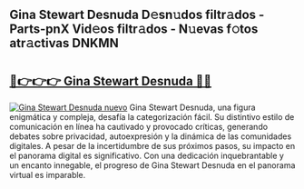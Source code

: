 ## Gina Stewart Desnuda D𝚎sn𝚞dos filtr𝚊dos - Parts-pnX Vid𝚎os filtr𝚊dos - N𝚞evas f𝚘tos atr𝚊ctivas DNKMN

# <h2><a href="http://mba9lx3.tromn.icu/?c=Gina+Stewart+Desnuda">🔗👉👉👉 Gina Stewart Desnuda 🔗🔗</a></h2>

[![Gina Stewart Desnuda nuevo](https://i.imgur.com/pEAQMta.gif)](http://mba9lx3.tromn.icu/?c=Gina+Stewart+Desnuda)
Gina Stewart Desnuda, una figura enigmática y compleja, desafía la categorización fácil. Su distintivo estilo de comunicación en línea ha cautivado y provocado críticas, generando debates sobre privacidad, autoexpresión y la dinámica de las comunidades digitales. A pesar de la incertidumbre de sus próximos pasos, su impacto en el panorama digital es significativo. Con una dedicación inquebrantable y un encanto innegable, el progreso de Gina Stewart Desnuda en el panorama virtual es imparable.
